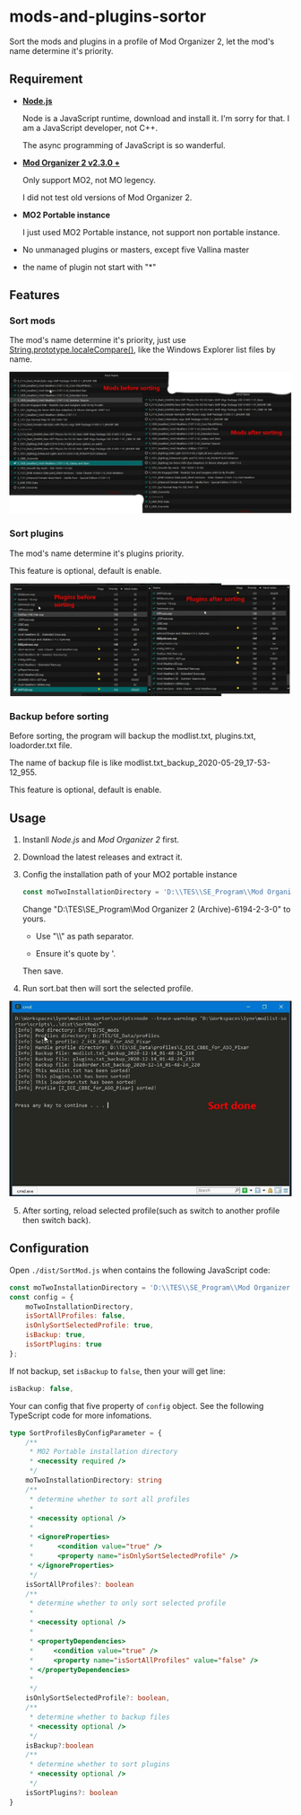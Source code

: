 # mods-and-plugins-sortor

Sort the mods and plugins in a profile of Mod Organizer 2, let the mod's name determine it's priority.

## Requirement

- [**Node.js**](nodejs.org)

  Node is a JavaScript runtime, download and install it.
  I'm sorry for that. I am a JavaScript developer, not C++.

  The async programming of JavaScript is so wanderful.

- [**Mod Organizer 2 v2.3.0 +**](https://www.nexusmods.com/skyrimspecialedition/mods/6194)

  Only support MO2, not MO legency.

  I did not test old versions of Mod Organizer 2.

- **MO2 Portable instance**

  I just used MO2 Portable instance, not support non portable instance.

- No unmanaged plugins or masters, except five Vallina master

- the name of plugin not start with "\*"

## Features

### Sort mods

The mod's name determine it's priority, just use [String.prototype.localeCompare()](https://developer.mozilla.org/en-US/docs/Web/JavaScript/Reference/Global_Objects/String/localeCompare), like the Windows Explorer list files by name.



![sort_mods_comparation](./docs/sort_mods_comparation.jpg)

### Sort plugins

The mod's name determine it's plugins priority.

This feature is optional, default is enable.



![sort_plugins_comparation](./docs/sort_plugins_comparation.jpg)

### Backup before sorting

Before sorting, the program will backup the modlist.txt, plugins.txt, loadorder.txt file.

The name of backup file is like modlist.txt_backup_2020-05-29_17-53-12_955.

This feature is optional, default is enable.

## Usage

1. Instanll *Node.js* and *Mod Organizer 2* first.

2. Download the latest releases and extract it.

3. Config the installation path of your MO2 portable instance

   ```javascript
   const moTwoInstallationDirectory = 'D:\\TES\\SE_Program\\Mod Organizer 2 (Archive)-6194-2-3-0';
   ```

   Change  "D:\\TES\\SE_Program\\Mod Organizer 2 (Archive)-6194-2-3-0"  to yours.

   - Use "\\\\" as path separator.

   - Ensure  it's quote by '.

   Then save.

4. Run sort.bat then will sort the selected profile.

   

![sort_done](./docs/sort_done.jpg)

5. After sorting, reload selected profile(such as switch to another profile then switch back).

## Configuration

Open `./dist/SortMod.js` when contains the following JavaScript code:

```JavaScript
const moTwoInstallationDirectory = 'D:\\TES\\SE_Program\\Mod Organizer 2 (Archive)-6194-2-3-0';
const config = {
    moTwoInstallationDirectory,
    isSortAllProfiles: false,
    isOnlySortSelectedProfile: true,
    isBackup: true,
    isSortPlugins: true
};
```



If not backup, set `isBackup` to `false`, then your will get line:

```javascript
isBackup: false,
```



Your can config that five property of `config` object. See the following TypeScript code for more infomations.

```typescript
type SortProfilesByConfigParameter = {
	/**
	 * MO2 Portable installation directory
	 * <necessity required />
	 */
	moTwoInstallationDirectory: string
	/**
	 * determine whether to sort all profiles
	 *
	 * <necessity optional />
	 *
	 * <ignoreProperties>
	 *		<condition value="true" />
	 *		<property name="isOnlySortSelectedProfile" />
	 * </ignoreProperties>
	 */
	isSortAllProfiles?: boolean
	/**
	 * determine whether to only sort selected profile
	 *
	 * <necessity optional />
	 *
	 * <propertyDependencies>
	 *     <condition value="true" />
	 *     <property name="isSortAllProfiles" value="false" />
	 * </propertyDependencies>
	 *
	 */
	isOnlySortSelectedProfile?: boolean,
	/**
	 * determine whether to backup files
	 * <necessity optional />
	 */
	isBackup?:boolean
	/**
	 * determine whether to sort plugins
	 * <necessity optional />
	 */
	isSortPlugins?: boolean
}
```



